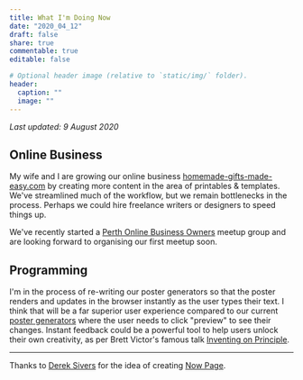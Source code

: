 ```yaml
---
title: What I'm Doing Now
date: "2020_04_12"
draft: false
share: true
commentable: true
editable: false

# Optional header image (relative to `static/img/` folder).
header:
  caption: ""
  image: ""
---
```


_Last updated: 9 August 2020_

## Online Business

My wife and I are growing our online business [homemade-gifts-made-easy.com](https://www.homemade-gifts-made-easy.com) by creating more content in the area of printables & templates. We've streamlined much of the workflow, but we remain bottlenecks in the process. Perhaps we could hire freelance writers or designers to speed things up. 

We've recently started a [Perth Online Business Owners](https://www.meetup.com/Perth-Online-Business-Owners/) meetup group and are looking forward to organising our first meetup soon.


## Programming

I'm in the process of re-writing our poster generators so that the poster renders and updates in the browser instantly as the user types their text. I think that will be a far superior user experience compared to our current [poster generators](https://www.homemade-gifts-made-easy.com/personalized-poster-40th-birthday-gift.html) where the user needs to click "preview" to see their changes. Instant feedback could be a powerful tool to help users unlock their own creativity, as per Brett Victor's famous talk [Inventing on Principle](https://hacks.mozilla.org/2012/04/bret-victors-inventing-on-principle-and-a-few-things-it-inspired/). 




<hr>

Thanks to [Derek Sivers](https://sivers.org/now) for the idea of creating [Now Page](https://nownownow.com/about).